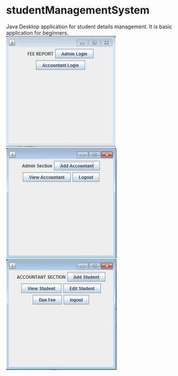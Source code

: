 # studentManagementSystem
Java Desktop application for student details management. It is basic application for beginners.<br>
<img src="https://github.com/hrishikeshpanhalkar/studentManagementSystem/blob/master/images/Screenshot1.JPG">
<img src="https://github.com/hrishikeshpanhalkar/studentManagementSystem/blob/master/images/Screenshot2.JPG">
<img src="https://github.com/hrishikeshpanhalkar/studentManagementSystem/blob/master/images/Screenshot3.JPG">
